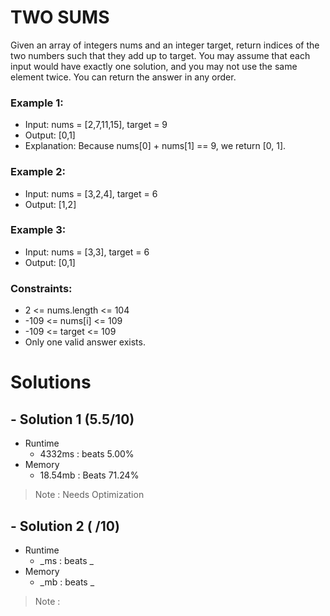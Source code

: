 # TWO SUMS
Given an array of integers nums and an integer target, return indices of the two numbers such that they add up to target.
You may assume that each input would have exactly one solution, and you may not use the same element twice.
You can return the answer in any order.

### Example 1:
- Input: nums = [2,7,11,15], target = 9
- Output: [0,1]
- Explanation: Because nums[0] + nums[1] == 9, we return [0, 1].

### Example 2:
- Input: nums = [3,2,4], target = 6
- Output: [1,2]

### Example 3:
- Input: nums = [3,3], target = 6
- Output: [0,1]

### Constraints:
- 2 <= nums.length <= 104
- -109 <= nums[i] <= 109
- -109 <= target <= 109
- Only one valid answer exists.


# Solutions

## - Solution 1 (5.5/10)
- Runtime
  - 4332ms : beats 5.00%
- Memory
  - 18.54mb : Beats 71.24%
> Note : Needs Optimization

## - Solution 2 ( /10)
- Runtime
  - _ms : beats _
- Memory
  - _mb : beats _
> Note :
